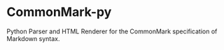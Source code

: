 CommonMark-py
=============

Python Parser and HTML Renderer for the CommonMark specification of Markdown syntax.
